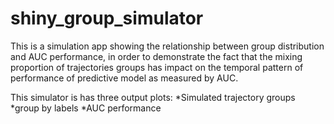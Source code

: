 # shiny_group_simulator
This is a simulation app showing the relationship between group distribution and AUC performance, in order to demonstrate the fact that the mixing proportion of trajectories groups has impact on the temporal pattern of performance of predictive model as measured by AUC. 

This simulator is has three output plots:
*Simulated trajectory groups
*group by labels
*AUC performance


